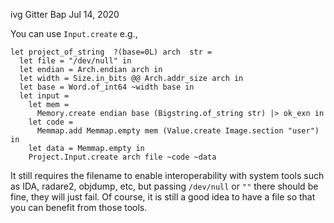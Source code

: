 ivg Gitter Bap Jul 14, 2020

You can use `Input.create`  e.g.,
```
let project_of_string  ?(base=0L) arch  str =
  let file = "/dev/null" in
  let endian = Arch.endian arch in
  let width = Size.in_bits @@ Arch.addr_size arch in
  let base = Word.of_int64 ~width base in
  let input =
    let mem =
      Memory.create endian base (Bigstring.of_string str) |> ok_exn in
    let code =
      Memmap.add Memmap.empty mem (Value.create Image.section "user") in
    let data = Memmap.empty in
    Project.Input.create arch file ~code ~data
```

It still requires the filename to enable interoperability with system tools such as IDA, radare2, objdump, etc, but passing `/dev/null` or `""` there should be fine, they will just fail. Of course, it is still a good idea to have a file so that you can benefit from those tools.

